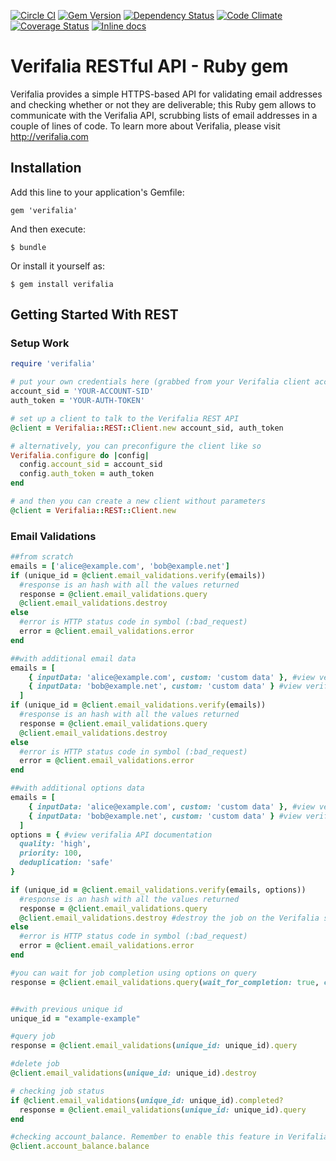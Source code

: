 [![Circle CI](https://circleci.com/gh/verifalia/verifalia-ruby-sdk.svg?style=shield)](https://circleci.com/gh/verifalia/verifalia-ruby-sdk)
[![Gem Version](https://badge.fury.io/rb/verifalia.svg)](https://badge.fury.io/rb/verifalia)
[![Dependency Status](https://gemnasium.com/verifalia/verifalia-ruby-sdk.svg)](https://gemnasium.com/verifalia/verifalia-ruby-sdk)
[![Code Climate](https://codeclimate.com/github/verifalia/verifalia-ruby-sdk/badges/gpa.svg)](https://codeclimate.com/github/verifalia/verifalia-ruby-sdk)
[![Coverage Status](https://coveralls.io/repos/verifalia/verifalia-ruby-sdk/badge.svg?branch=master&service=github)](https://coveralls.io/github/verifalia/verifalia-ruby-sdk?branch=master)
[![Inline docs](http://inch-ci.org/github/verifalia/verifalia-ruby-sdk.svg?branch=master)](http://inch-ci.org/github/verifalia/verifalia-ruby-sdk)

# Verifalia RESTful API - Ruby gem

Verifalia provides a simple HTTPS-based API for validating email addresses and checking whether or not they are deliverable;
this Ruby gem allows to communicate with the Verifalia API, scrubbing lists of email addresses in a couple of lines of code.
To learn more about Verifalia, please visit http://verifalia.com

## Installation

Add this line to your application's Gemfile:

    gem 'verifalia'

And then execute:

    $ bundle

Or install it yourself as:

    $ gem install verifalia

## Getting Started With REST ##

### Setup Work ###

```ruby
require 'verifalia'

# put your own credentials here (grabbed from your Verifalia client account area)
account_sid = 'YOUR-ACCOUNT-SID'
auth_token = 'YOUR-AUTH-TOKEN'

# set up a client to talk to the Verifalia REST API
@client = Verifalia::REST::Client.new account_sid, auth_token

# alternatively, you can preconfigure the client like so
Verifalia.configure do |config|
  config.account_sid = account_sid
  config.auth_token = auth_token
end

# and then you can create a new client without parameters
@client = Verifalia::REST::Client.new

```

### Email Validations ###

```ruby
##from scratch
emails = ['alice@example.com', 'bob@example.net']
if (unique_id = @client.email_validations.verify(emails))
  #response is an hash with all the values returned
  response = @client.email_validations.query
  @client.email_validations.destroy
else
  #error is HTTP status code in symbol (:bad_request)
  error = @client.email_validations.error
end

##with additional email data
emails = [
    { inputData: 'alice@example.com', custom: 'custom data' }, #view verifalia API documentation
    { inputData: 'bob@example.net', custom: 'custom data' } #view verifalia API documentation
  ]
if (unique_id = @client.email_validations.verify(emails))
  #response is an hash with all the values returned
  response = @client.email_validations.query
  @client.email_validations.destroy
else
  #error is HTTP status code in symbol (:bad_request)
  error = @client.email_validations.error
end

##with additional options data
emails = [
    { inputData: 'alice@example.com', custom: 'custom data' }, #view verifalia API documentation
    { inputData: 'bob@example.net', custom: 'custom data' } #view verifalia API documentation
  ]
options = { #view verifalia API documentation
  quality: 'high',
  priority: 100,
  deduplication: 'safe'
}

if (unique_id = @client.email_validations.verify(emails, options))
  #response is an hash with all the values returned
  response = @client.email_validations.query
  @client.email_validations.destroy #destroy the job on the Verifalia server
else
  #error is HTTP status code in symbol (:bad_request)
  error = @client.email_validations.error
end

#you can wait for job completion using options on query
response = @client.email_validations.query(wait_for_completion: true, completion_max_retry: 2, completion_interval: 1)


##with previous unique id
unique_id = "example-example"

#query job  
response = @client.email_validations(unique_id: unique_id).query

#delete job
@client.email_validations(unique_id: unique_id).destroy

# checking job status
if @client.email_validations(unique_id: unique_id).completed?
  response = @client.email_validations(unique_id: unique_id).query
end

#checking account_balance. Remember to enable this feature in Verifalia dashboard or you get a :forbidden error
@client.account_balance.balance
```
